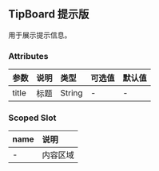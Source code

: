 ## TipBoard 提示版

用于展示提示信息。



### Attributes

| 参数  | 说明 | 类型   | 可选值 | 默认值 |
| :---- | :--- | :----- | :----- | :----- |
| title | 标题 | String | -      | -      |



### Scoped Slot

| name | 说明     |
| :--- | :------- |
| -    | 内容区域 |

